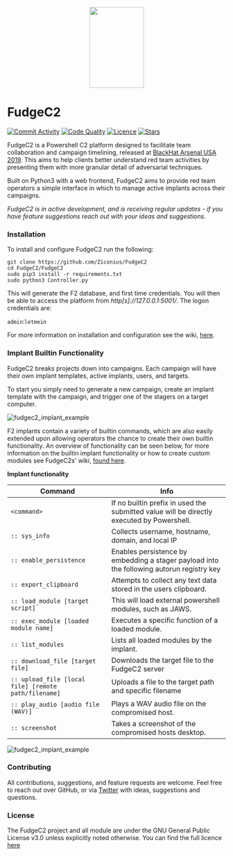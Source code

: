 <p align="center">
  <img width="125" height="186" src="https://github.com/Ziconius/Fudge/blob/master/FudgeC2/ServerApp/static/images/fudge.png">
</p>


# FudgeC2
[![Commit Activity](https://img.shields.io/github/commit-activity/m/ziconius/fudgec2)](https://github.com/ziconius/FudgeC2/graphs/commit-activity)
[![Code Quality](https://img.shields.io/codeclimate/maintainability-percentage/Ziconius/FudgeC2)](https://codeclimate.com/github/Ziconius/FudgeC2)
[![Licence](https://img.shields.io/github/license/ziconius/fudgec2)](https://github.com/ziconius/FudgeC2/blob/master/LICENSE.txt)
[![Stars](https://img.shields.io/github/stars/ziconius/fudgec2)](https://github.com/Ziconius/FudgeC2/stargazers)


FudgeC2 is a Powershell C2 platform designed to facilitate team collaboration and campaign timelining, released at [BlackHat Arsenal USA 2019](https://www.blackhat.com/us-19/arsenal/schedule/index.html#fudge-a-collaborative-c-framework-for-purple-teaming-16968). This aims to help clients better understand red team activities by presenting them with more granular detail of adversarial techniques.

Built on Python3 with a web frontend, FudgeC2 aims to provide red team operators a simple interface in which to manage active implants across their campaigns.

_FudgeC2 is in active development, and is receiving regular updates - if you have feature suggestions reach out with your ideas and suggestions._

### Installation

To install and configure FudgeC2 run the following:

```
git clone https://github.com/Ziconius/FudgeC2
cd FudgeC2/FudgeC2
sudo pip3 install -r requirements.txt
sudo python3 Controller.py
```
This will generate the F2 database, and first time credentials. You will then be able to access the platform from *http[s]://127.0.0.1:5001/*. The logon credentials are:

`admin`:`letmein`

For more information on installation and configuration see the wiki, [here](https://github.com/Ziconius/FudgeC2/wiki/Installation-and-Setup).

### Implant Builtin Functionality

FudgeC2 breaks projects down into campaigns. Each campaign will have their own implant templates, active implants, users, and targets.

To start you simply need to generate a new campaign, create an implant template with the campaign, and trigger one of the stagers on a target computer.

![fudgec2_implant_example](https://user-images.githubusercontent.com/6460785/75062098-09120100-54da-11ea-8b56-25f359c04535.png)

F2 implants contain a variety of builtin commands, which are also easily extended upon allowing operators the chance to create their own builtin functionality. An overview of functionality can be seen below, for more information on the builtin implant functionality or how to create custom modules see FudgeC2s' wiki, [found here](https://github.com/Ziconius/FudgeC2/wiki/Implant-Functionality).

**Implant functionality**

|Command        | Info
|-------        |-----
| `<command>`               |If no builtin prefix  in used the submitted value will be directly executed by Powershell.|
|`:: sys_info`              | Collects username, hostname, domain, and local IP
|`:: enable_persistence`    | Enables persistence by embedding a stager payload into the following autorun registry key
|`:: export_clipboard`      | Attempts to collect any text data stored in the users clipboard.
|`:: load_module [target script]` |This will load external powershell modules, such as JAWS.
|`:: exec_module [loaded module name]` |Executes a specific function of a loaded module.
|`:: list_modules`          |Lists all loaded modules by the implant.
|`:: download_file [target file]`  |Downloads the target file to the FudgeC2 server
|`:: upload_file [local file] [remote path/filename]`  |Uploads a file to the target path and specific filename
|`:: play_audio [audio file (WAV)]`  |Plays a WAV audio file on the compromised host.
|`:: screenshot`  |Takes a screenshot of the compromised hosts desktop.



![fudgec2_implant_example](https://user-images.githubusercontent.com/6460785/75062098-09120100-54da-11ea-8b56-25f359c04535.png)


### Contributing
All contributions, suggestions, and feature requests are welcome. Feel free to reach out over GitHub, or via [Twitter](https://twitter.com/Ziconius) with ideas, suggestions and questions.


### License
The FudgeC2 project and all module are under the GNU General Public License v3.0 unless explicitly noted otherwise. You can find the full licence [here](/LICENCE.txt)